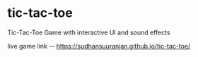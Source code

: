 # tic-tac-toe

Tic-Tac-Toe Game with interactive UI and sound effects 

live game link -- https://sudhansuuranjan.github.io/tic-tac-toe/
